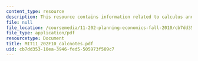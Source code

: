 ```yaml
---
content_type: resource
description: This resource contains information related to calculus and gasoline sales.
file: null
file_location: /coursemedia/11-202-planning-economics-fall-2010/cb7dd35310ea3946fed5505973f509c7_MIT11_202F10_calcnotes.pdf
file_type: application/pdf
resourcetype: Document
title: MIT11_202F10_calcnotes.pdf
uid: cb7dd353-10ea-3946-fed5-505973f509c7
---
```

